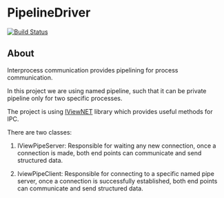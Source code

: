 # PipelineDriver
[![Build Status](https://travis-ci.org/joemccann/dillinger.svg?branch=master)](https://travis-ci.org/joemccann/dillinger)

## About
Interprocess communication provides pipelining for process communication.

In this project we are using named pipeline, such that it can be private pipeline only for two specific processes.

The project is using [IViewNET](https://github.com/malsbi/IViewNet) library which provides useful methods for IPC.

There are two classes:

1. IViewPipeServer: Responsible for waiting any new connection, once a connection is made, both end points
   can communicate and send structured data.

2. IviewPipeClient: Responsible for connecting to a specific named pipe server, once a connection is 
   successfully established, both end points can communicate and send structured data.
